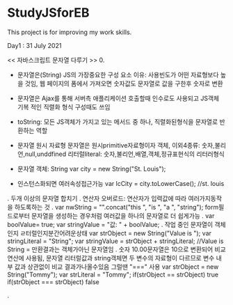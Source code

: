 # StudyJSforEB
This project is for improving my work skills.


Day1 : 31 July 2021

<< 자바스크립트 문자열 다루기 >>
0.
- 문자열은(String) JS의 가장중요한 구성 요소 
  이유: 사용빈도가 어떤 자료형보다 높을 것임, 웹 페이지의 폼에서 가져오면 숫자값도        문자열로 값을 구한후 숫자로 변환
  
- 문자열은 Ajax를 통해 서버측 애플리케이션 호출할때 인수로도 사용되고 JS객체 기복   적인 직렬화 형식 구성때도 쓰임
- toString: 모든 JS객체가 가지고 있는 메서드 중 하나, 직렬화된형식을 문자열로   반환하는 역할


- 문자열 원시 자료형 
  문자열은 원시primitive자료형이자 객체,
  이외4종류: 숫자,불리언,null,unddfined
  리터럴literal: 숫자,불리언,배열,객체,정규표현식의 리터러형식 
  
- 문자열 객체: String 
  var city = new String("St. Louis");
  
- 인스턴스화되면 여러속성접근가능
  var lcCity = city.toLowerCase(); //st. louis  
  
. 두개 이상의 문자열 합치기
. 연산자 오버로드: 연산자가 입력값에 따라 여러가지동작을 하도록하는 것
. var nwString = "".concat("this ", "is ", "a ", "string");
  form필드로부터 문자열을 생성하는 경우처럼 여러값을 하나의 문자열로 더 쉽게가능
. var boolValue= true; var stringValue = "값: " + boolValue;
. 작업 중인 문자열이 객체인지 ㄹ터럴인지분간어려운상태
  var strObject = new String("Value is ");
  var stringLiteral = "String";
  var stringValue = strObject + stringLiteral; //Value is String = 만환결과는 객체가아닌 문자열임
. 숫자 10.00문자열은 10으로 변환되어 비교 연산에 사용됨, 문자열 리터럴값과 string객체면 두 변수의 자료형이 다르므로 변수 내부 값과 상관없이 비교 결과가나올수있음 그럴땐 "===" 사용
  var strObject = new String("Tommy");
  var strLiteral = "Tommy";
  if(strObject == strObject) true
  if(strObject === strObject) false

. 












